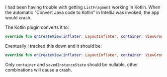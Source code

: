 I had been having trouble with getting `ListFragment` working in Kotlin.  When the automatic "Convert Java code to Kotlin" in IntelliJ was invoked, the app would crash.

The Kotlin plugin converts it to:
```kotlin
override fun onCreateView(inflater: LayoutInflater, container: ViewGroup?, savedInstanceState: Bundle): View?
```
Eventually I tracked this down and it should be:
```kotlin
override fun onCreateView(inflater: LayoutInflater, container: ViewGroup?, savedInstanceState: Bundle?): View
```
Only `container` and `savedInstanceState` should be nullable, other combinations will cause a crash.
